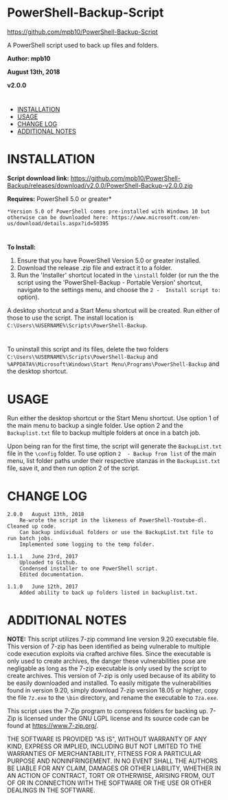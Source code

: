 # PowerShell-Backup-Script
https://github.com/mpb10/PowerShell-Backup-Script

A PowerShell script used to back up files and folders.


**Author: mpb10**

**August 13th, 2018**

**v2.0.0**

#

 - [INSTALLATION](#installation)
 - [USAGE](#usage)
 - [CHANGE LOG](#change-log)
 - [ADDITIONAL NOTES](#additional-notes)
 
#

# INSTALLATION

**Script download link:** https://github.com/mpb10/PowerShell-Backup/releases/download/v2.0.0/PowerShell-Backup-v2.0.0.zip

**Requires:** PowerShell 5.0 or greater*

	*Version 5.0 of PowerShell comes pre-installed with Windows 10 but otherwise can be downloaded here: https://www.microsoft.com/en-us/download/details.aspx?id=50395

#

**To Install:** 

1. Ensure that you have PowerShell Version 5.0 or greater installed.
2. Download the release .zip file and extract it to a folder.
3. Run the 'Installer' shortcut located in the `\install` folder (or run the the script using the 'PowerShell-Backup - Portable Version' shortcut, navigate to the settings menu, and choose the `2 -  Install script to:` option).

A desktop shortcut and a Start Menu shortcut will be created. Run either of those to use the script. The install location is `C:\Users\%USERNAME%\Scripts\PowerShell-Backup`.

#

To uninstall this script and its files, delete the two folders `C:\Users\%USERNAME%\Scripts\PowerShell-Backup` and `%APPDATA%\Microsoft\Windows\Start Menu\Programs\PowerShell-Backup` and the desktop shortcut.

# USAGE

Run either the desktop shortcut or the Start Menu shortcut. Use option 1 of the main menu to backup a single folder. Use option 2 and the `Backuplist.txt` file to backup multiple folders at once in a batch job.

Upon being ran for the first time, the script will generate the `BackupList.txt` file in the `\config` folder. To use option `2  - Backup from list` of the main menu, list folder paths under their respective stanzas in the `BackupList.txt` file, save it, and then run option 2 of the script.

# CHANGE LOG

	2.0.0	August 13th, 2018
		Re-wrote the script in the likeness of PowerShell-Youtube-dl. Cleaned up code.
		Can backup individual folders or use the BackupList.txt file to run batch jobs.
		Implemented some logging to the temp folder.

	1.1.1 	June 23rd, 2017
		Uploaded to Github.
		Condensed installer to one PowerShell script.
		Edited documentation.

	1.1.0	June 12th, 2017
		Added ability to back up folders listed in backuplist.txt.
		
# ADDITIONAL NOTES

**NOTE:** This script utilizes 7-zip command line version 9.20 executable file. This version of 7-zip has been identified as being vulnerable to multiple code execution exploits via crafted archive files. Since the executable is only used to create archives, the danger these vulnerabilities pose are negligable as long as the 7-zip executable is only used by the script to create archives. This version of 7-zip is only used because of its ability to be easily downloaded and installed. To easily mitigate the vulnerabilities found in version 9.20, simply download 7-zip version 18.05 or higher, copy the file `7z.exe` to the `\bin` directory, and rename the executable to `7za.exe`.

This script uses the 7-Zip program to compress folders for backing up. 7-Zip is licensed under the GNU LGPL license and its source code can be found at https://www.7-zip.org/.

THE SOFTWARE IS PROVIDED "AS IS", WITHOUT WARRANTY OF ANY KIND, EXPRESS OR IMPLIED, INCLUDING BUT NOT LIMITED TO THE WARRANTIES OF MERCHANTABILITY, FITNESS FOR A PARTICULAR PURPOSE AND NONINFRINGEMENT. IN NO EVENT SHALL THE AUTHORS BE LIABLE FOR ANY CLAIM, DAMAGES OR OTHER LIABILITY, WHETHER IN AN ACTION OF CONTRACT, TORT OR OTHERWISE, ARISING FROM, OUT OF OR IN CONNECTION WITH THE SOFTWARE OR THE USE OR OTHER DEALINGS IN THE SOFTWARE.
